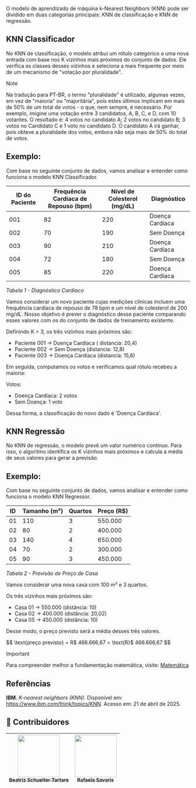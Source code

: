 O modelo de aprendizado de máquina k-Nearest Neighbors (KNN) pode ser dividido em duas categorias principais: KNN de classificação e KNN de regressão.

## KNN Classificador

No KNN de classificação, o modelo atribui um rótulo categórico a uma nova entrada com base nos K vizinhos mais próximos do conjunto de dados. Ele verifica as classes desses vizinhos e seleciona a mais frequente por meio de um mecanismo de "votação por pluralidade".

> [!NOTE]
> Na tradução para PT-BR, o termo "pluralidade" é utilizado, algumas vezes, em vez de "maioria" ou "majoritária", pois estes últimos implicam em mais de 50% de um total de votos - o que, nem sempre, é necessário.
> Por exemplo, imigine uma votação entre 3 candidatos, A, B, C, e D, com 10 votantes. O resultado é: 4 votos no candidato A; 2 votos no candidato B; 3 votos no Candidato C e 1 voto no candidato D. O candidato A irá ganhar, pois obteve a pluralidade dos votos, embora não seja mais de 50% do total de votos.

## Exemplo:

Com base no seguinte conjunto de dados, vamos analisar e entender como funciona o modelo KNN Classificador.

| ID do Paciente | Frequência Cardíaca de Repouso (bpm) | Nível de Colesterol (mg/dL) | Diagnóstico     |
|----------------|---------------------------------------|------------------------------|------------------|
| 001            | 82                                    | 220                          | Doença Cardíaca  |
| 002            | 70                                    | 190                          | Sem Doença       |
| 003            | 90                                    | 210                          | Doença Cardíaca  |
| 004            | 72                                    | 180                          | Sem Doença       |
| 005            | 85                                    | 220                          | Doença Cardíaca  |

*Tabela 1 - Diagnóstico Cardíaco*

Vamos considerar um novo paciente cujas medições clínicas incluem uma frequência cardíaca de repouso de 78 bpm e um nível de colesterol de 200 mg/dL. Nosso objetivo é prever o diagnóstico desse paciente comparando esses valores com os do conjunto de dados de treinamento existente.

Definindo K = 3, os três vizinhos mais próximos são:

- Paciente 001 → Doença Cardíaca ( distancia: 20,4)
- Paciente 002 → Sem Doença (distancia: 12,8)
- Paciente 003 → Doença Cardíaca (distancia: 15,6)

Em seguida, computamos os votos e verificamos qual rótulo recebeu a maioria:

Votos:

- Doença Cardíaca: 2 votos  
- Sem Doença: 1 voto  

Dessa forma, a classificação do novo dado é 'Doença Cardíaca'.

## KNN Regressão

No KNN de regressão, o modelo prevê um valor numérico contínuo. Para isso, o algoritmo identifica os K vizinhos mais próximos e calcula a média de seus valores para gerar a previsão.

## Exemplo:

Com base no seguinte conjunto de dados, vamos analisar e entender como funciona o modelo KNN Regressor.

| ID  | Tamanho (m²) | Quartos | Preço (R$)  |
|-----|--------------|---------|-------------|
| 01  | 110          | 3       | 550.000     |
| 02  | 80           | 2       | 400.000     |
| 03  | 140          | 4       | 650.000     |
| 04  | 70           | 2       | 300.000     |
| 05  | 90           | 3       | 450.000     |

*Tabela 2 - Previsão de Preço de Casa*

Vamos considerar uma nova casa com 100 m² e 3 quartos.

Os três vizinhos mais próximos são:

- Casa 01 → 550.000 (distância: 10)  
- Casa 02 → 400.000 (distância: 20,02)  
- Casa 05 → 450.000 (distância: 10)  

Desse modo, o preço previsto será a média desses três valores.

$$
\text{preço previsto} = R$ 466.666,67 = \text{R}\$ 466.666,67
$$

> [!IMPORTANT]
> Para compreender melhor a fundamentação matemática, visite: [ Matemática](../mathematics/)

## Referências ##
**IBM.** _K-nearest neighbors (KNN)_. Disponível em: https://www.ibm.com/think/topics/KNN. Acesso em: 21 de abril de 2025.

## 👾 **Contribuidores**  
| [<img loading="lazy" src="https://avatars.githubusercontent.com/u/197432407?v=4" width=115><br><sub>Beatriz Schuelter Tartare</sub>](https://github.com/beastartare) | [<img loading="lazy" src="https://avatars.githubusercontent.com/u/178849007?v=4" width=115><br><sub>Rafaela Savaris</sub>](https://github.com/rafasavaris) |
| :---: | :---: |
